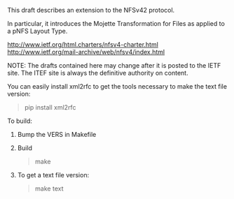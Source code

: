 This draft describes an extension to the NFSv42 protocol.

In particular, it introduces the Mojette Transformation
for Files as applied to a pNFS Layout Type.

http://www.ietf.org/html.charters/nfsv4-charter.html
http://www.ietf.org/mail-archive/web/nfsv4/index.html

NOTE: The drafts contained here may change after it is
posted to the IETF site. The ITEF site is always the
definitive authority on content.

You can easily install xml2rfc to get the tools
necessary to make the text file version:

   > pip install xml2rfc

To build:

1. Bump the VERS in Makefile

2. Build

   > make

3) To get a text file version:

   > make text
